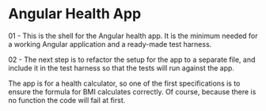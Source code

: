 Angular Health App
==================

01 - This is the shell for the Angular health app. It is the minimum needed for a working Angular application and a
ready-made test harness.

02 - The next step is to refactor the setup for the app to a separate file, and include it in the test harness so that
the tests will run against the app. 

The app is for a health calculator, so one of the first specifications is to ensure the formula for BMI calculates 
correctly. Of course, because there is no function the code will fail at first.